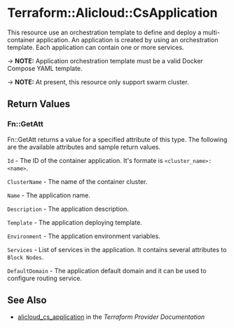 # Terraform::Alicloud::CsApplication

This resource use an orchestration template to define and deploy a multi-container application. An application is created by using an orchestration template.
Each application can contain one or more services.

-> **NOTE:** Application orchestration template must be a valid Docker Compose YAML template.

-> **NOTE:** At present, this resource only support swarm cluster.

## Return Values

### Fn::GetAtt

Fn::GetAtt returns a value for a specified attribute of this type. The following are the available attributes and sample return values.

`Id` - The ID of the container application. It's formate is `<cluster_name>:<name>`.

`ClusterName` - The name of the container cluster.

`Name` - The application name.

`Description` - The application description.

`Template` - The application deploying template.

`Environment` - The application environment variables.

`Services` - List of services in the application. It contains several attributes to `Block Nodes`.

`DefaultDomain` - The application default domain and it can be used to configure routing service.

## See Also

* [alicloud_cs_application](https://www.terraform.io/docs/providers/alicloud/r/cs_application.html) in the _Terraform Provider Documentation_